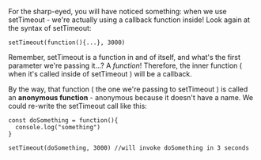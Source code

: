 
For the sharp-eyed, you will have noticed something: when we use setTimeout - we're actually using a callback function inside! Look again at the syntax of setTimeout:

  
```
setTimeout(function(){...}, 3000)
```
  

Remember, setTimeout is a function in and of itself, and what's the first parameter we're passing it...? A _function_! Therefore, the inner function ( when it's called inside of setTimeout ) will be a callback.

  

By the way, that function ( the one we're passing to setTimeout ) is called an **anonymous function** - anonymous because it doesn't have a name. We could re-write the setTimeout call like this:

  
```
const doSomething = function(){
  console.log("something")
}

setTimeout(doSomething, 3000) //will invoke doSomething in 3 seconds
```